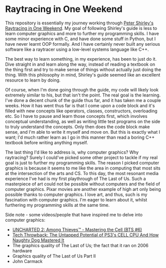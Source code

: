 # Raytracing in One Weekend
This repository is essentially my journey working through [Peter Shirley's Raytracing in One Weekend](https://raytracing.github.io/books/RayTracingInOneWeekend.html).
My goal of following Shirley's guide is less to learn computer graphics and more to further my programming skills. I have some minor experience with C, and have done some stuff in Python, but I have never learnt OOP formally. And I have certainly never built any serious software like a raytracer using a low-level systems language like C++. 

The best way to learn something, in my experience, has been to just do it. Dive straight in and learn along the way, instead of reading a textbook on the thing first and try to make sense of things without actually just doing the thing. With this philosophy in mind, Shirley's guide seemed like an excellent resource to learn by doing.

Of course, when I'm done going through the guide, my code will likely look extremely similar to his, but that isn't the point. The real goal is the learning. I've done a decent chunk of the guide thus far, and it has taken me a couple weeks. How it has went thus far is that I come upon a code block and it's filled with new concepts like operators, classes, constructors, overloading etc. So I have to pause and learn those concepts first, which involves conceptual understanding, as well as writing little test programs on the side to truly understand the concepts. Only then does the code block make sense, and I'm able to write it myself and move on. But this is exactly what I want; I'd much rather learn as I go in this manner than read a boring C++ textbook before writing anything myself.

The last thing I'd like to address is, why computer graphics? Why raytracing? Surely I could've picked some other project to tackle if my real goal is just to further my programming skills. The reason I picked computer graphics is because it seems to me like the area in computing that most sits at the intersection of the arts and CS. To this day, the most resonant media experience I've had is my first playthrough of The Last of Us. Such a masterpiece of art could not be possible without computers and the field of computer graphics. Pixar movies are another example of high art only being possible thanks to computer graphics. I love art, and thus, such is my fascination with computer graphics. I'm eager to learn about it, whilst furthering my programming skills at the same time.

Side note - some videos/people that have inspired me to delve into computer graphics:<br/>
  - [UNCHARTED 2: Among Thieves™ - Mastering the Cell (BTS #6)](https://www.youtube.com/watch?v=Az0CXkyoWjg)<br/>
  - [Tech Throwback: The Untapped Potential of PS3's CELL CPU And How Naughty Dog Mastered It](https://www.youtube.com/watch?v=6nG4YgtIYNA&t=11s)<br/>
  - The graphics quality of The Last of Us; the fact that it ran on 2006 hardware<br/>
  - Graphics quality of The Last of Us Part II<br/>
  - John Carmack<br/>

